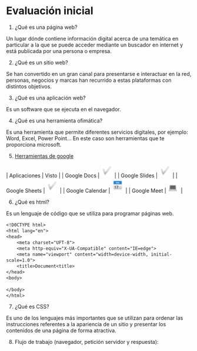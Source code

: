 # Evaluación inicial


1. ¿Qué es una página web?

Un lugar dónde contiene información digital acerca de una temática en particular a la que se puede acceder mediante un buscador en internet y está publicada por una persona o empresa.


2. ¿Qué es un sitio web?

Se han convertido en un gran canal para presentarse e interactuar en la red, personas, negocios y marcas han recurrido a estas plataformas con distintos objetivos.


3. ¿Qué es una aplicación web?

Es un software que se ejecuta en el navegador.

4. ¿Qué es una herramienta ofimática?

Es una herramienta que permite diferentes servicios digitales, por ejemplo: Word, Excel, Power Point... En este caso son herramientas que te proporciona microsoft.

5. [Herramientas de google](https://www.google.com/intl/es-419/chrome/browser-tools/ "Herramientas de google")

| Aplicaciones | Visto |
| Google Docs | ![Tick](https://github.com/loltop776/SMX2_M8_UF1_A2_JesusFortea/blob/main/Tick.jpg "Tick") |
| Google Slides | ![Tick2](https://github.com/loltop776/SMX2_M8_UF1_A2_JesusFortea/blob/main/Tick.jpg "Tick2") |
| Google Sheets | ![Tick3](https://github.com/loltop776/SMX2_M8_UF1_A2_JesusFortea/blob/main/Tick.jpg "Tick3") |
| Google Calendar | ![Google Calendar](https://github.com/loltop776/SMX2_M8_UF1_A2_JesusFortea/blob/main/Google%20Calendar.jpg "Google Calendar") |
| Google Meet | ![Goggle Meet](https://github.com/loltop776/SMX2_M8_UF1_A2_JesusFortea/blob/main/Google%20Meet.jpg "Google Meet") |


6. ¿Qué es html?

Es un lenguaje de código que se utiliza para programar páginas web.

```
<!D0CTYPE html>
<html lang="en">
<head>
    <meta charset="UFT-8">
    <meta http-equiv="X-UA-Compatible" content="IE=edge">
    <meta name="viewport" content="width=device-width, initial-scale=1.0">
    <title>Document<title>
</head>
<body>

</body>
</html>
```

7. ¿Qué es CSS?

Es uno de los lenguajes más importantes que se utilizan para ordenar las instrucciones referentes a la apariencia de un sitio y presentar los contenidos de una página de forma atractiva.


8. Flujo de trabajo (navegador, petición servidor y respuesta):

